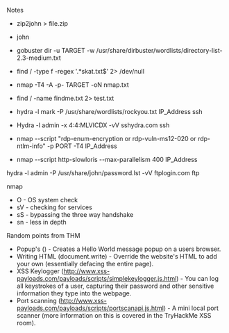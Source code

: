  Notes
 - zip2john > file.zip
 - john

- gobuster dir -u TARGET -w /usr/share/dirbuster/wordlists/directory-list-2.3-medium.txt 
- find / -type f -regex '.*skat\.txt$' 2> /dev/null                       
- nmap -T4 -A -p- TARGET -oN nmap.txt
- find / -name findme.txt 2> test.txt
- hydra -l mark -P /usr/share/wordlists/rockyou.txt IP_Address ssh
- Hydra -l admin -x 4:4:MLVICDX -vV sshydra.com  ssh
- nmap --script "rdp-enum-encryption or rdp-vuln-ms12-020 or rdp-ntlm-info" -p PORT -T4 IP_Address
- nmap --script http-slowloris --max-parallelism 400  IP_Address


hydra -l admin -P /usr/share/john/password.lst -vV ftplogin.com ftp

nmap
- O - OS system check
- sV - checking for services
- sS - bypassing the three way handshake
- sn - less in depth

Random points from THM
 - Popup's (<script>alert(“Hello World”)</script>) - Creates a Hello World message popup on a users browser.
 - Writing HTML (document.write) - Override the website's HTML to add your own (essentially defacing the entire page).
 - XSS Keylogger (http://www.xss-payloads.com/payloads/scripts/simplekeylogger.js.html) - You can log all keystrokes of a user, capturing their password and other sensitive information they type into the webpage.
 - Port scanning (http://www.xss-payloads.com/payloads/scripts/portscanapi.js.html) - A mini local port scanner (more information on this is covered in the TryHackMe XSS room).
